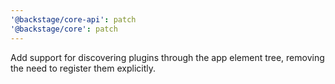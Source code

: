 ```yaml
---
'@backstage/core-api': patch
'@backstage/core': patch
---
```


Add support for discovering plugins through the app element tree, removing the need to register them explicitly.
